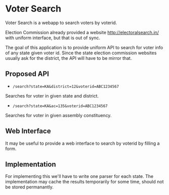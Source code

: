 Voter Search
============

Voter Search is a webapp to search voters by voterid. 

Election Commission already provided a website <http://electoralsearch.in/> with uniform interface, but that is out of sync. 

The goal of this application is to provide uniform API to search for voter info of any state given voter id. Since the state election commission websites usually ask for the district, the API will have to be mirror that.

Proposed API
------------

* `/search?state=KA&district=12&voterid=ABC1234567`

Searches for voter in given state and district.

* `/search?state=KA&ac=135&voterid=ABC1234567`

Searches for voter in given assembly constituency.

Web Interface
-------------

It may be useful to provide a web interface to search by voterid by filling a form.

Implementation
--------------

For implementing this we'll have to write one parser for each state. The implementation may cache the results temporarily for some time, should not be stored permanantly. 

